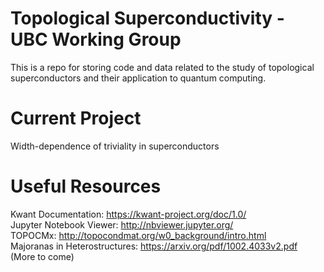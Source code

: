 # Topological Superconductivity - UBC Working Group
This is a repo for storing code and data related to the study of topological superconductors and their application to quantum computing.

# Current Project
Width-dependence of triviality in superconductors

# Useful Resources
Kwant Documentation: https://kwant-project.org/doc/1.0/ <br />
Jupyter Notebook Viewer: http://nbviewer.jupyter.org/ <br />
TOPOCMx: http://topocondmat.org/w0_background/intro.html <br />
Majoranas in Heterostructures: https://arxiv.org/pdf/1002.4033v2.pdf <br />
(More to come) <br />
